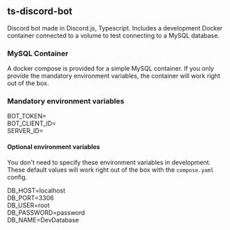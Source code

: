## ts-discord-bot

Discord bot made in Discord.js, Typescript. Includes a development Docker container connected to a volume to test connecting to a MySQL database.

### MySQL Container

A docker compose is provided for a simple MySQL container. If you only provide the mandatory environment variables, the container will work right out of the box.

### Mandatory environment variables

BOT_TOKEN=  
BOT_CLIENT_ID=  
SERVER_ID=

#### Optional environment variables

You don't need to specify these environment variables in development. These default values will work right out of the box with the `compose.yaml` config.

DB_HOST=localhost  
DB_PORT=3306  
DB_USER=root  
DB_PASSWORD=password  
DB_NAME=DevDatabase
